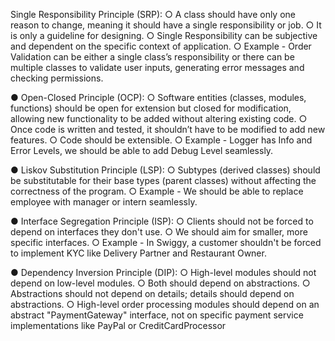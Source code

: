 
Single Responsibility Principle (SRP):
○ A class should have only one reason to change, meaning it should have a single responsibility
or job.
○ It is only a guideline for designing.
○ Single Responsibility can be subjective and dependent on the specific context of application.
○ Example - Order Validation can be either a single class’s responsibility or there can be multiple
classes to validate user inputs, generating error messages and checking permissions.

● Open-Closed Principle (OCP):
○ Software entities (classes, modules, functions) should be open for extension but closed for
modification, allowing new functionality to be added without altering existing code.
○ Once code is written and tested, it shouldn’t have to be modified to add new features.
○ Code should be extensible.
○ Example - Logger has Info and Error Levels, we should be able to add Debug Level seamlessly.

● Liskov Substitution Principle (LSP):
○ Subtypes (derived classes) should be substitutable for their base types (parent classes) without
affecting the correctness of the program.
○ Example - We should be able to replace employee with manager or intern seamlessly.

● Interface Segregation Principle (ISP):
○ Clients should not be forced to depend on interfaces they don't use.
○ We should aim for smaller, more specific interfaces.
○ Example - In Swiggy, a customer shouldn't be forced to implement KYC like Delivery Partner
and Restaurant Owner.

● Dependency Inversion Principle (DIP):
○ High-level modules should not depend on low-level modules.
○ Both should depend on abstractions.
○ Abstractions should not depend on details; details should depend on abstractions.
○ High-level order processing modules should depend on an abstract "PaymentGateway"
interface, not on specific payment service implementations like PayPal or CreditCardProcessor